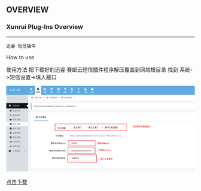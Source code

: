## OVERVIEW

### Xunrui Plug-Ins Overview

------
	迅睿 短信插件
How to use

使用方法
    把下载好的迅睿 赛邮云短信插件程序解压覆盖到网站根目录
    找到 系统->短信设置->填入接口


![Submail](./markdown/1.png)

[点击下载](https://github.com/submail-developers/xunrui_sms/archive/master.zip)

